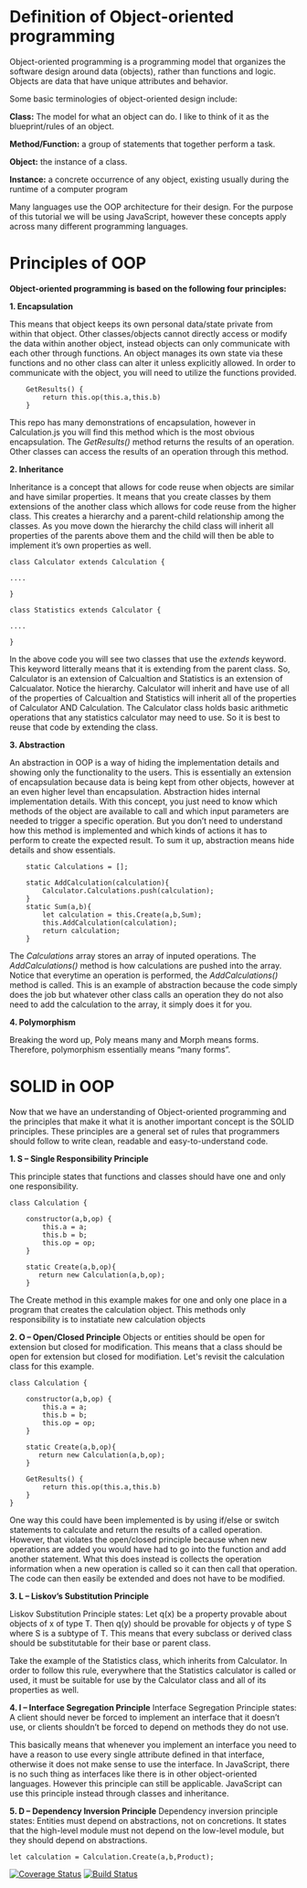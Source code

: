# Definition of Object-oriented programming

Object-oriented programming is a programming model that organizes the software design around data (objects), rather than functions and logic. Objects are data that have unique attributes and behavior.

Some basic terminologies of object-oriented design include:

**Class:** The model for what an object can do. I like to think of it as the blueprint/rules of an object.

**Method/Function:** a group of statements that together perform a task.

**Object:** the instance of a class.

**Instance:** a concrete occurrence of any object, existing usually during the runtime of a computer program

Many languages use the OOP architecture for their design. For the purpose of this tutorial we will be using JavaScript, however these concepts apply across many different programming languages.

# Principles of OOP

**Object-oriented programming is based on the following four principles:**

**1. Encapsulation**

This means that object keeps its own personal data/state private from within that object. Other classes/objects cannot directly access or modify the data within another object, instead objects can only communicate with each other through functions. An object manages its own state via these functions and no other class can alter it unless explicitly allowed. In order to communicate with the object, you will need to utilize the functions provided.

````
    GetResults() {
        return this.op(this.a,this.b)
    }

````

This repo has many demonstrations of encapsulation, however in Calculation.js you will find this method which is the most obvious encapsulation. The *GetResults()* method returns the results of an operation. Other classes can access the results of an operation through this method.

 

**2. Inheritance**

Inheritance is a concept that allows for code reuse when objects are similar and have similar properties. It means that you create classes by them extensions of the another class which allows for code reuse from the higher class. This creates a hierarchy and a parent-child relationship among the classes. As you move down the hierarchy the child class will inherit all properties of the parents above them and the child will then be able to implement it’s own properties as well. 

````
class Calculator extends Calculation {

....

}

class Statistics extends Calculator {

....

}

````

In the above code you will see two classes that use the *extends* keyword. This keyword litterally means that it is extending from the parent class. So, Calculator is an extension of Calcualtion and Statistics is an extension of Calcualator. Notice the hierarchy. Calculator will inherit and have use of all of the properties of Calcualtion and Statistics will inherit all of the properties of Calculator AND Calculation. The Calculator class holds basic arithmetic operations that any statistics calculator may need to use. So it is best to reuse that code by extending the class.


**3. Abstraction**

An abstraction in OOP is a way of hiding the implementation details and showing only the functionality to the users. This is essentially an extension of encapsulation because data is being kept from other objects, however at an even higher level than encapsulation. Abstraction hides internal implementation details. With this concept, you just need to know which methods of the object are available to call and which input parameters are needed to trigger a specific operation. But you don’t need to understand how this method is implemented and which kinds of actions it has to perform to create the expected result. To sum it up, abstraction means hide details and show essentials.

````
    static Calculations = [];

    static AddCalculation(calculation){
        Calculator.Calculations.push(calculation);
    }
    static Sum(a,b){
        let calculation = this.Create(a,b,Sum);
        this.AddCalculation(calculation);
        return calculation;
    }

````

The *Calculations* array stores an array of inputed operations. The *AddCalculations()* method is how calculations are pushed into the array. Notice that everytime an operation is performed, the *AddCalculations()* method is called. This is an example of abstraction because the code simply does the job but whatever other class calls an operation they do not also need to add the calculation to the array, it simply does it for you. 

**4. Polymorphism**

Breaking the word up, Poly means many and Morph means forms. Therefore, polymorphism essentially means “many forms”.


# SOLID in OOP

Now that we have an understanding of Object-oriented programming and the principles that make it what it is another important concept is the SOLID principles. These principles are a general set of rules that programmers should follow to write clean, readable and easy-to-understand code. 


**1. S – Single Responsibility Principle**

This principle states that functions and classes should have one and only one responsibility. 
````
class Calculation {

    constructor(a,b,op) {
        this.a = a;
        this.b = b;
        this.op = op;
    }

    static Create(a,b,op){
       return new Calculation(a,b,op);
    }
````

The Create method in this example makes for one and only one place in a program that creates the calculation object. This methods only responsibility is to instatiate new calculation objects

**2. O – Open/Closed Principle**
Objects or entities should be open for extension but closed for modification.
This means that a class should be open for extension but closed for modifiation.
Let's revisit the calculation class for this example.

````
class Calculation {

    constructor(a,b,op) {
        this.a = a;
        this.b = b;
        this.op = op;
    }

    static Create(a,b,op){
       return new Calculation(a,b,op);
    }

    GetResults() {
        return this.op(this.a,this.b)
    }
}
````

One way this could have been implemented is by using if/else or switch statements to calculate and return the results of a called operation. However, that violates the open/closed principle because when new operations are added you would have had to go into the function and add another statement. What this does instead is collects the operation information when a new operation is called so it can then call that operation. The code can then easily be extended and does not have to be modified.

**3. L – Liskov’s Substitution Principle**

Liskov Substitution Principle states:
Let q(x) be a property provable about objects of x of type T. Then q(y) should be provable for objects y of type S where S is a subtype of T.
This means that every subclass or derived class should be substitutable for their base or parent class.

Take the example of the Statistics class, which inherits from Calculator. In order to follow this rule, everywhere that the Statistics calculator is called or used, it must be suitable for use by the Calculator class and all of its properties as well. 

**4. I – Interface Segregation Principle**
Interface Segregation Principle states: A client should never be forced to implement an interface that it doesn’t use, or clients shouldn’t be forced to depend on methods they do not use.

This basically means that whenever you implement an interface you need to have a reason to use every single attribute defined in that interface, otherwise it does not make sense to use the interface. In JavaScript, there is no such thing as interfaces like there is in other object-oriented languages. However this principle can still be applicable. JavaScript can use this principle instead through classes and inheritance.  

**5. D – Dependency Inversion Principle** 
Dependency inversion principle states:
Entities must depend on abstractions, not on concretions. It states that the high-level module must not depend on the low-level module, but they should depend on abstractions.

````
let calculation = Calculation.Create(a,b,Product);
````


[![Coverage Status](https://coveralls.io/repos/github/tas56/is219calculator/badge.svg?branch=master)](https://coveralls.io/github/tas56/is219calculator?branch=master)
[![Build Status](https://travis-ci.org/tas56/is219calculator.svg?branch=master)](https://travis-ci.org/tas56/is219calculator)

